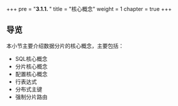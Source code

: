 +++
pre = "<b>3.1.1. </b>"
title = "核心概念"
weight = 1
chapter = true
+++

## 导览

本小节主要介绍数据分片的核心概念，主要包括：

* SQL核心概念
* 分片核心概念
* 配置核心概念
* 行表达式
* 分布式主键
* 强制分片路由
